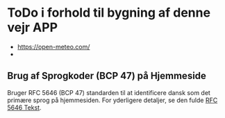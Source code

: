 # ToDo i forhold til bygning af denne vejr APP
- https://open-meteo.com/
-




## Brug af Sprogkoder (BCP 47) på Hjemmeside

Bruger RFC 5646 (BCP 47) standarden til at identificere dansk som det primære sprog på hjemmesiden.
For yderligere detaljer, se den fulde [RFC 5646 Tekst](https://datatracker.ietf.org/doc/html/rfc5646).
